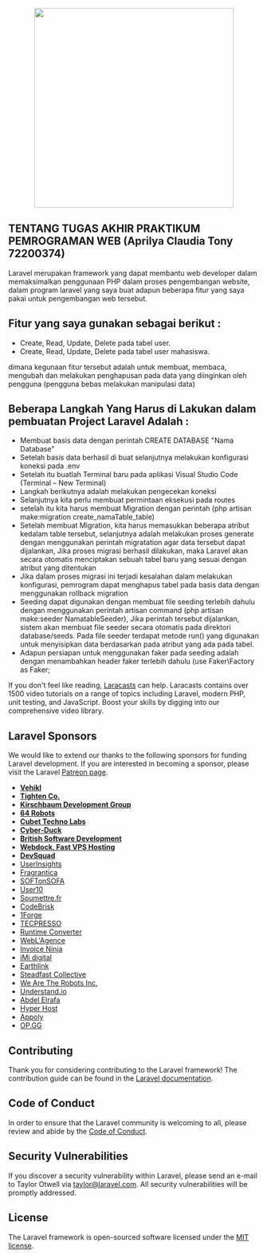 <p align="center"><a href="https://laravel.com" target="_blank"><img src="https://raw.githubusercontent.com/laravel/art/master/logo-lockup/5%20SVG/2%20CMYK/1%20Full%20Color/laravel-logolockup-cmyk-red.svg" width="400"></a></p>

</p>

## TENTANG TUGAS AKHIR PRAKTIKUM PEMROGRAMAN WEB (Aprilya Claudia Tony 72200374)

Laravel merupakan framework yang dapat membantu web developer dalam memaksimalkan penggunaan PHP dalam proses pengembangan website, dalam program laravel yang saya buat adapun beberapa fitur yang saya pakai untuk pengembangan web tersebut.

## Fitur yang saya gunakan sebagai berikut :
- Create, Read, Update, Delete pada tabel user.
- Create, Read, Update, Delete pada tabel user mahasiswa.


dimana kegunaan fitur tersebut adalah untuk membuat, membaca, mengubah dan melakukan penghapusan pada data yang diinginkan oleh pengguna (pengguna bebas melakukan manipulasi data)

## Beberapa Langkah Yang Harus di Lakukan dalam pembuatan Project Laravel Adalah  :
- Membuat basis data dengan perintah CREATE DATABASE "Nama Database"
- Setelah basis data berhasil di buat selanjutnya melakukan konfigurasi koneksi pada .env
- Setelah itu buatlah Terminal baru pada aplikasi Visual Studio Code (Terminal – New Terminal)
- Langkah berikutnya adalah melakukan pengecekan koneksi
- Selanjutnya kita perlu membuat permintaan eksekusi pada routes 
- setelah itu kita harus membuat Migration dengan perintah (php artisan make:migration create_namaTable_table)
- Setelah membuat Migration, kita harus memasukkan beberapa atribut kedalam table tersebut, selanjutnya adalah melakukan proses generate dengan menggunakan perintah migratation agar data tersebut dapat dijalankan, Jika proses migrasi berhasil dilakukan, maka Laravel akan secara otomatis menciptakan sebuah tabel baru yang sesuai dengan atribut yang ditentukan
- Jika dalam proses migrasi ini terjadi kesalahan dalam melakukan konfigurasi, pemrogram dapat menghapus tabel pada basis data dengan menggunakan rollback migration 
- Seeding dapat digunakan dengan membuat file seeding terlebih dahulu dengan menggunakan perintah artisan command (php artisan make:seeder NamatableSeeder), 
Jika perintah tersebut dijalankan, sistem akan membuat file seeder secara otomatis pada direktori database/seeds. Pada file seeder terdapat metode run() yang digunakan untuk menyisipkan data berdasarkan pada atribut yang ada pada tabel.
- Adapun persiapan untuk menggunakan faker pada seeding adalah dengan menambahkan header faker terlebih dahulu  (use Faker\Factory as Faker;

If you don't feel like reading, [Laracasts](https://laracasts.com) can help. Laracasts contains over 1500 video tutorials on a range of topics including Laravel, modern PHP, unit testing, and JavaScript. Boost your skills by digging into our comprehensive video library.

## Laravel Sponsors

We would like to extend our thanks to the following sponsors for funding Laravel development. If you are interested in becoming a sponsor, please visit the Laravel [Patreon page](https://patreon.com/taylorotwell).

- **[Vehikl](https://vehikl.com/)**
- **[Tighten Co.](https://tighten.co)**
- **[Kirschbaum Development Group](https://kirschbaumdevelopment.com)**
- **[64 Robots](https://64robots.com)**
- **[Cubet Techno Labs](https://cubettech.com)**
- **[Cyber-Duck](https://cyber-duck.co.uk)**
- **[British Software Development](https://www.britishsoftware.co)**
- **[Webdock, Fast VPS Hosting](https://www.webdock.io/en)**
- **[DevSquad](https://devsquad.com)**
- [UserInsights](https://userinsights.com)
- [Fragrantica](https://www.fragrantica.com)
- [SOFTonSOFA](https://softonsofa.com/)
- [User10](https://user10.com)
- [Soumettre.fr](https://soumettre.fr/)
- [CodeBrisk](https://codebrisk.com)
- [1Forge](https://1forge.com)
- [TECPRESSO](https://tecpresso.co.jp/)
- [Runtime Converter](http://runtimeconverter.com/)
- [WebL'Agence](https://weblagence.com/)
- [Invoice Ninja](https://www.invoiceninja.com)
- [iMi digital](https://www.imi-digital.de/)
- [Earthlink](https://www.earthlink.ro/)
- [Steadfast Collective](https://steadfastcollective.com/)
- [We Are The Robots Inc.](https://watr.mx/)
- [Understand.io](https://www.understand.io/)
- [Abdel Elrafa](https://abdelelrafa.com)
- [Hyper Host](https://hyper.host)
- [Appoly](https://www.appoly.co.uk)
- [OP.GG](https://op.gg)

## Contributing

Thank you for considering contributing to the Laravel framework! The contribution guide can be found in the [Laravel documentation](https://laravel.com/docs/contributions).

## Code of Conduct

In order to ensure that the Laravel community is welcoming to all, please review and abide by the [Code of Conduct](https://laravel.com/docs/contributions#code-of-conduct).

## Security Vulnerabilities

If you discover a security vulnerability within Laravel, please send an e-mail to Taylor Otwell via [taylor@laravel.com](mailto:taylor@laravel.com). All security vulnerabilities will be promptly addressed.

## License

The Laravel framework is open-sourced software licensed under the [MIT license](https://opensource.org/licenses/MIT).
